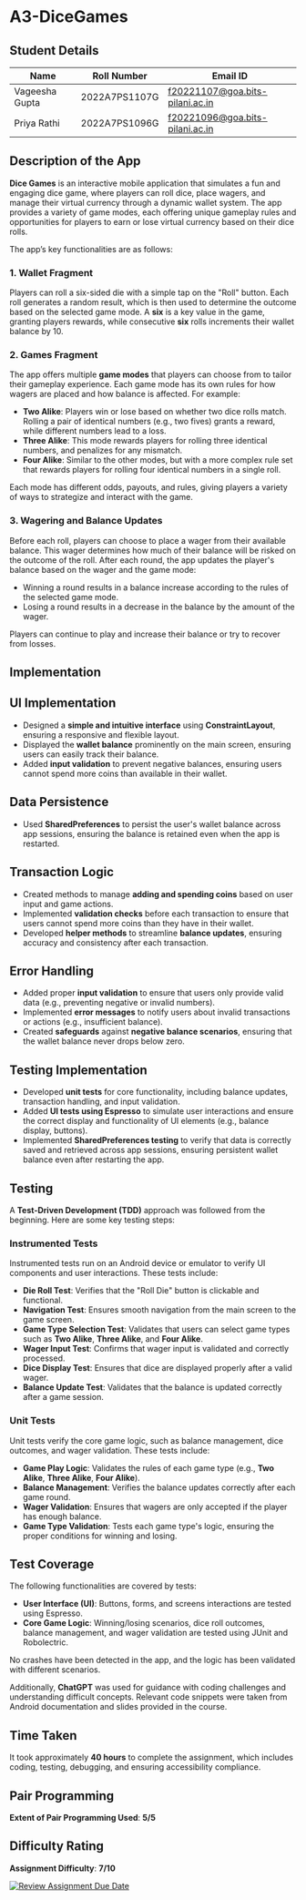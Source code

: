 # A3-DiceGames

## Student Details
| Name | Roll Number | Email ID |
|----------|----------|----------|
| Vageesha Gupta | 2022A7PS1107G | f20221107@goa.bits-pilani.ac.in |
| Priya Rathi | 2022A7PS1096G | f20221096@goa.bits-pilani.ac.in |

## Description of the App

**Dice Games** is an interactive mobile application that simulates a fun and engaging dice game, where players can roll dice, place wagers, and manage their virtual currency through a dynamic wallet system. The app provides a variety of game modes, each offering unique gameplay rules and opportunities for players to earn or lose virtual currency based on their dice rolls.

The app’s key functionalities are as follows:

### 1. **Wallet Fragment**
   Players can roll a six-sided die with a simple tap on the "Roll" button. Each roll generates a random result, which is then used to determine the outcome based on the selected game mode. A **six** is a key value in the game, granting players rewards, while consecutive **six** rolls increments their wallet balance by 10.

### 2. **Games Fragment**
   The app offers multiple **game modes** that players can choose from to tailor their gameplay experience. Each game mode has its own rules for how wagers are placed and how balance is affected. For example:
   - **Two Alike**: Players win or lose based on whether two dice rolls match. Rolling a pair of identical numbers (e.g., two fives) grants a reward, while different numbers lead to a loss.
   - **Three Alike**: This mode rewards players for rolling three identical numbers, and penalizes for any mismatch.
   - **Four Alike**: Similar to the other modes, but with a more complex rule set that rewards players for rolling four identical numbers in a single roll.

   Each mode has different odds, payouts, and rules, giving players a variety of ways to strategize and interact with the game.

### 3. **Wagering and Balance Updates**
   Before each roll, players can choose to place a wager from their available balance. This wager determines how much of their balance will be risked on the outcome of the roll. After each round, the app updates the player's balance based on the wager and the game mode:
   - Winning a round results in a balance increase according to the rules of the selected game mode.
   - Losing a round results in a decrease in the balance by the amount of the wager.
   
   Players can continue to play and increase their balance or try to recover from losses.

## Implementation

## UI Implementation

- Designed a **simple and intuitive interface** using **ConstraintLayout**, ensuring a responsive and flexible layout.
- Displayed the **wallet balance** prominently on the main screen, ensuring users can easily track their balance.
- Added **input validation** to prevent negative balances, ensuring users cannot spend more coins than available in their wallet.

## Data Persistence

- Used **SharedPreferences** to persist the user's wallet balance across app sessions, ensuring the balance is retained even when the app is restarted.

## Transaction Logic

- Created methods to manage **adding and spending coins** based on user input and game actions.
- Implemented **validation checks** before each transaction to ensure that users cannot spend more coins than they have in their wallet.
- Developed **helper methods** to streamline **balance updates**, ensuring accuracy and consistency after each transaction.

## Error Handling

- Added proper **input validation** to ensure that users only provide valid data (e.g., preventing negative or invalid numbers).
- Implemented **error messages** to notify users about invalid transactions or actions (e.g., insufficient balance).
- Created **safeguards** against **negative balance scenarios**, ensuring that the wallet balance never drops below zero.

## Testing Implementation

- Developed **unit tests** for core functionality, including balance updates, transaction handling, and input validation.
- Added **UI tests using Espresso** to simulate user interactions and ensure the correct display and functionality of UI elements (e.g., balance display, buttons).
- Implemented **SharedPreferences testing** to verify that data is correctly saved and retrieved across app sessions, ensuring persistent wallet balance even after restarting the app.


## Testing

A **Test-Driven Development (TDD)** approach was  followed from the beginning. Here are some key testing steps:

### Instrumented Tests

Instrumented tests run on an Android device or emulator to verify UI components and user interactions. These tests include:

- **Die Roll Test**: Verifies that the "Roll Die" button is clickable and functional.
- **Navigation Test**: Ensures smooth navigation from the main screen to the game screen.
- **Game Type Selection Test**: Validates that users can select game types such as **Two Alike**, **Three Alike**, and **Four Alike**.
- **Wager Input Test**: Confirms that wager input is validated and correctly processed.
- **Dice Display Test**: Ensures that dice are displayed properly after a valid wager.
- **Balance Update Test**: Validates that the balance is updated correctly after a game session.

### Unit Tests

Unit tests verify the core game logic, such as balance management, dice outcomes, and wager validation. These tests include:

- **Game Play Logic**: Validates the rules of each game type (e.g., **Two Alike**, **Three Alike**, **Four Alike**).
- **Balance Management**: Verifies the balance updates correctly after each game round.
- **Wager Validation**: Ensures that wagers are only accepted if the player has enough balance.
- **Game Type Validation**: Tests each game type's logic, ensuring the proper conditions for winning and losing.

## Test Coverage

The following functionalities are covered by tests:

- **User Interface (UI)**: Buttons, forms, and screens interactions are tested using Espresso.
- **Core Game Logic**: Winning/losing scenarios, dice roll outcomes, balance management, and wager validation are tested using JUnit and Robolectric.


No crashes have been detected in the app, and the logic has been validated with different scenarios.

Additionally, **ChatGPT** was used for guidance with coding challenges and understanding difficult concepts. Relevant code snippets were taken from Android documentation and slides provided in the course. 

## Time Taken

It took approximately **40 hours** to complete the assignment, which includes coding, testing, debugging, and ensuring accessibility compliance.


## Pair Programming

**Extent of Pair Programming Used**: **5/5** 


## Difficulty Rating

**Assignment Difficulty**: **7/10** 

[![Review Assignment Due Date](https://classroom.github.com/assets/deadline-readme-button-22041afd0340ce965d47ae6ef1cefeee28c7c493a6346c4f15d667ab976d596c.svg)](https://classroom.github.com/a/h3RlyAsJ)
